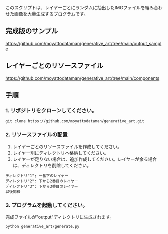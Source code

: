 このスクリプトは、レイヤーごとにランダムに抽出したIMGファイルを組み合わせた画像を大量生成するプログラムです。

## 完成版のサンプル
https://github.com/moyattodataman/generative_art/tree/main/output_sample

## レイヤーごとのリソースファイル
https://github.com/moyattodataman/generative_art/tree/main/components

## 手順

### 1. リポジトリをクローンしてください。

```
git clone https://github.com/moyattodataman/generative_art.git
```

### 2. リソースファイルの配置

1. レイヤーごとのリソースファイルを作成してください。
2. レイヤー別にディレクトリへ格納してください。
3. レイヤーが足りない場合は、追加作成してください。レイヤーが余る場合は、ディレクトリを削除してください。

```
ディレクトリ"1"; 一番下のレイヤー
ディレクトリ"2": 下から2番目のレイヤー
ディレクトリ"3": 下から3番目のレイヤー
以後同様
```

### 3. プログラムを起動してください。
完成ファイルが"output"ディレクトリに生成されます。

```
python generative_art/generate.py
```
